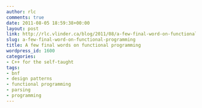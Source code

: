 ```yaml
---
author: rlc
comments: true
date: 2011-08-05 18:59:38+00:00
layout: post
link: http://rlc.vlinder.ca/blog/2011/08/a-few-final-word-on-functional-programming/
slug: a-few-final-word-on-functional-programming
title: A few final words on functional programming
wordpress_id: 1600
categories:
- C++ for the self-taught
tags:
- bnf
- design patterns
- functional programming
- parsing
- programming
---
```


